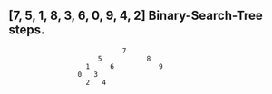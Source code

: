 ## [7, 5, 1, 8, 3, 6, 0, 9, 4, 2]  Binary-Search-Tree steps.

                            
                                7
                          5           8 
                       1     6           9
                     0   3
                       2   4
